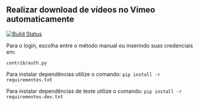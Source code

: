 ## Realizar download de vídeos no Vimeo automaticamente

[![Build Status](https://travis-ci.com/victoraugusto6/vimeo-video-download.svg?branch=master)](https://travis-ci.com/victoraugusto6/vimeo-video-download)

Para o login, escolha entre o método manual ou inserindo suas credenciais em:

`contrib/auth.py`

Para instalar dependências utilize o comando:
```pip install -r requirementes.txt```

Para instalar dependências de teste utilize o comando:
```pip install -r requirementes-dev.txt```